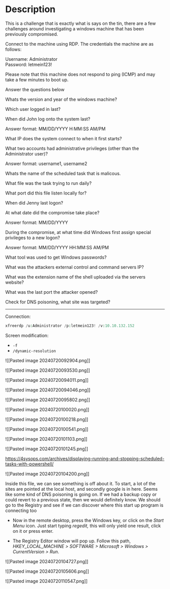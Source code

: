 # Description
This is a challenge that is exactly what is says on the tin, there are a few challenges around investigating a windows machine that has been previously compromised.

Connect to the machine using RDP. The credentials the machine are as follows:

Username: Administrator  
Password: letmein123!

Please note that this machine does not respond to ping (ICMP) and may take a few minutes to boot up.  

Answer the questions below

Whats the version and year of the windows machine?  

Which user logged in last?  

When did John log onto the system last?

Answer format: MM/DD/YYYY H:MM:SS AM/PM

What IP does the system connect to when it first starts?  

What two accounts had administrative privileges (other than the Administrator user)?

Answer format: username1, username2

Whats the name of the scheduled task that is malicous.  

What file was the task trying to run daily?  

What port did this file listen locally for?  

When did Jenny last logon?  

At what date did the compromise take place?

Answer format: MM/DD/YYYY

During the compromise, at what time did Windows first assign special privileges to a new logon?

Answer format: MM/DD/YYYY HH:MM:SS AM/PM

What tool was used to get Windows passwords?  

What was the attackers external control and command servers IP?  

What was the extension name of the shell uploaded via the servers website?  

What was the last port the attacker opened?  

Check for DNS poisoning, what site was targeted?

---

Connection:

```php
xfreerdp /u:Administrator /p:letmein123! /v:10.10.132.152
```

Screen modification:
- `-f`
- `/dynamic-resolution`


![[Pasted image 20240720092904.png]]

![[Pasted image 20240720093530.png]]

![[Pasted image 20240720094011.png]]

![[Pasted image 20240720094046.png]]

![[Pasted image 20240720095802.png]]

![[Pasted image 20240720100020.png]]

![[Pasted image 20240720100218.png]]

![[Pasted image 20240720100541.png]]

![[Pasted image 20240720101103.png]]

![[Pasted image 20240720101245.png]]

https://4sysops.com/archives/displaying-running-and-stopping-scheduled-tasks-with-powershell/

![[Pasted image 20240720104200.png]]

Inside this file, we can see something is off about it. To start, a lot of the sites are pointed at the local host, and secondly google is in here. Seems like some kind of DNS poisoning is going on. If we had a backup copy or could revert to a previous state, then we would definitely know. We should go to the Registry and see if we can discover where this start up program is connecting too

- Now in the remote desktop, press the Windows key, or click on the _Start Menu_ icon. Just start typing _regedit,_ this will only yield one result, click on it or press enter.

- The Registry Editor window will pop up. Follow this path, _HKEY_LOCAL_MACHINE >_ _SOFTWARE > Microsoft > Windows > CurrentVersion > Run_.

![[Pasted image 20240720104727.png]]

![[Pasted image 20240720105606.png]]

![[Pasted image 20240720110547.png]]

